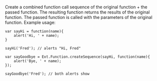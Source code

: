 Create a combined function call sequence of the original function + the passed function.
The resulting function returns the results of the original function.
The passed function is called with the parameters of the original function. Example usage:

    var sayHi = function(name){
        alert('Hi, ' + name);
    }
    
    sayHi('Fred'); // alerts "Hi, Fred"
    
    var sayGoodbye = Ext.Function.createSequence(sayHi, function(name){
        alert('Bye, ' + name);
    });
    
    sayGoodbye('Fred'); // both alerts show
